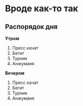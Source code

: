 # Вроде как-то так

## Распорядок дня

**Утром**
1. Пресс качат
2. Бегит
3. Турник 
4. Анжуманя

**Вечером**
1. Пресс качат
2. Бегит
3. Турник
4. Анжуманя
